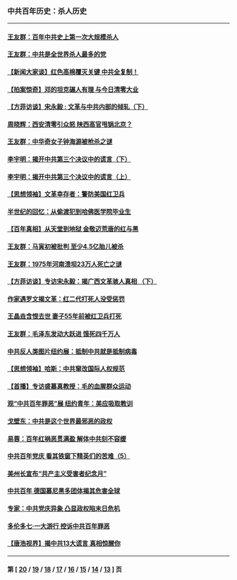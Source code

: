 ### 中共百年历史：杀人历史
---
#### [王友群：百年中共史上第一次大规模杀人](../../pages/nf1176106/n13863785.md?11280430) 
#### [王友群：中共是全世界杀人最多的党](../../pages/nf1176106/n13860689.md?11280430) 
#### [【新闻大家谈】红色高棉覆灭关键 中共全复制！](../../pages/nf1176106/n13850222.md?11280430) 
#### [【拍案惊奇】邓的坦克碾人有理 与今日清零大业](../../pages/nf1176106/n13729574.md?11280430) 
#### [【方菲访谈】宋永毅 : 文革与中共内部的倾轧（下）](../../pages/nf1176106/n13486836.md?11280430) 
#### [周晓辉：西安清零引众怒 陕西高官甩锅北京？](../../pages/nf1176106/n13484627.md?11280430) 
#### [王友群：中华奇女子钟海源被枪杀之谜](../../pages/nf1176106/n13430555.md?11280430) 
#### [李宇明：揭开中共第三个决议中的谎言（下）](../../pages/nf1176106/n13389389.md?11280430) 
#### [李宇明：揭开中共第三个决议中的谎言（上）](../../pages/nf1176106/n13388697.md?11280430) 
#### [【思想领袖】文革幸存者：警防美国红卫兵](../../pages/nf1176106/n13339289.md?11280430) 
#### [半世纪的回忆：从偷渡犯到哈佛医学院毕业生](../../pages/nf1176106/n13345328.md?11280430) 
#### [【百年真相】从天堂到地狱 金敬迈荒唐的红与黑](../../pages/nf1176106/n13336995.md?11280430) 
#### [王友群：马寅初被批判 至少4.5亿胎儿被杀](../../pages/nf1176106/n13260313.md?11280430) 
#### [王友群：1975年河南溃坝23万人死亡之谜](../../pages/nf1176106/n13231576.md?11280430) 
#### [【方菲访谈】专访宋永毅：揭广西文革骇人真相 （下）](../../pages/nf1176106/n13209074.md?11280430) 
#### [作家遇罗文揭文革：红二代打死人没受惩罚](../../pages/nf1176106/n13205254.md?11280430) 
#### [王晶垚含恨去世 妻子55年前被红卫兵打死](../../pages/nf1176106/n13203590.md?11280430) 
#### [王友群：毛泽东发动大跃进 饿死四千万人](../../pages/nf1176106/n13177158.md?11280430) 
#### [中共反人类图片纽约展：抵制中共就是抵制病毒](../../pages/nf1176106/n13115371.md?11280430) 
#### [【思想领袖】哈斯：中共窜改国际人权规范](../../pages/nf1176106/n13053647.md?11280430) 
#### [【首播】专访盛慕真教授：毛的血腥群众运动](../../pages/nf1176106/n13091782.md?11280430) 
#### [观“中共百年罪恶”展 纽约青年：美应吸取教训](../../pages/nf1176106/n13085246.md?11280430) 
#### [戈壁东：中共是这个世界最邪恶的政权](../../pages/nf1176106/n13085641.md?11280430) 
#### [易蓉：百年红祸恶贯满盈 解体中共刻不容缓](../../pages/nf1176106/n13084455.md?11280430) 
#### [中共百年党庆 看其铁窗下精英们的苦难（5）](../../pages/nf1176106/n13076766.md?11280430) 
#### [美州长宣布“共产主义受害者纪念月”](../../pages/nf1176106/n13074024.md?11280430) 
#### [中共百年 德国慕尼黑多团体揭其危害全球](../../pages/nf1176106/n13068873.md?11280430) 
#### [专家：中共党庆异象 凸显政权陷末日危机](../../pages/nf1176106/n13067084.md?11280430) 
#### [多伦多七·一大游行 控诉中共百年罪恶](../../pages/nf1176106/n13062043.md?11280430) 
#### [【唐浩视界】揭中共13大谎言 真相惊醒你](../../pages/nf1176106/n13065208.md?11280430) 

---
#### 第 [ [20](./20.md?11280430) / [19](./19.md?11280430) / [18](./18.md?11280430) / [17](./17.md?11280430) / [16](./16.md?11280430) / [15](./15.md?11280430) / [14](./14.md?11280430) / [13](./13.md?11280430) ] 页
